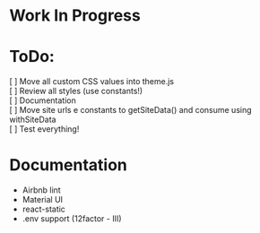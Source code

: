 # Work In Progress

# ToDo:
[ ] Move all custom CSS values into theme.js  
[ ] Review all styles (use constants!)  
[ ] Documentation  
[ ] Move site urls e constants to getSiteData() and consume using withSiteData  
[ ] Test everything!  


# Documentation
- Airbnb lint
- Material UI
- react-static
- .env support (12factor - III)

